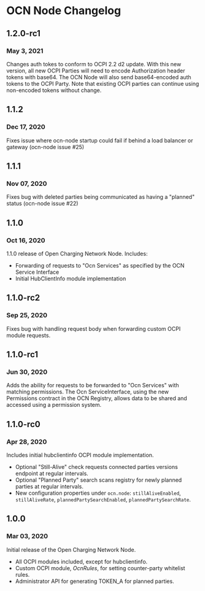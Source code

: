 # OCN Node Changelog

## 1.2.0-rc1
### May 3, 2021

Changes auth tokes to conform to OCPI 2.2 d2 update. With this new version,
all new OCPI Parties will need to encode Authorization header tokens with base64.
The OCN Node will also send base64-encoded auth tokens to the OCPI Party.
Note that existing OCPI parties can continue using non-encoded tokens
without change.

## 1.1.2
### Dec 17, 2020

Fixes issue where ocn-node startup could fail if behind a load balancer or gateway (ocn-node issue #25)

## 1.1.1
### Nov 07, 2020

Fixes bug with deleted parties being communicated as having a "planned" status (ocn-node issue #22)

## 1.1.0
### Oct 16, 2020

1.1.0 release of Open Charging Network Node. Includes:

- Forwarding of requests to "Ocn Services" as specified by the OCN Service Interface
- Initial HubClientInfo module implementation

## 1.1.0-rc2
### Sep 25, 2020

Fixes bug with handling request body when forwarding custom OCPI module requests.

## 1.1.0-rc1
### Jun 30, 2020

Adds the ability for requests to be forwarded to "Ocn Services" with matching permissions. The
Ocn ServiceInterface, using the new Permissions contract in the OCN Registry, allows data to be
shared and accessed using a permission system.

## 1.1.0-rc0
### Apr 28, 2020

Includes initial hubclientinfo OCPI module implementation.
- Optional "Still-Alive" check requests connected parties versions endpoint at regular intervals.
- Optional "Planned Party" search scans registry for newly planned parties at regular intervals.
- New configuration properties under `ocn.node`: `stillAliveEnabled`, `stillAliveRate`,
  `plannedPartySearchEnabled`, `plannedPartySearchRate`.

## 1.0.0
### Mar 03, 2020

Initial release of the Open Charging Network Node.
- All OCPI modules included, except for hubclientinfo.
- Custom OCPI module, *OcnRules*, for setting counter-party whitelist rules.
- Administrator API for generating TOKEN_A for planned parties.
